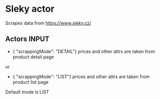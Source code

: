 # Sleky actor

Scrapes data from https://www.sleky.cz/


## Actors INPUT

* { "scrappingMode": "DETAIL"} prices and other attrs are taken from product detail page

or 
* { "scrappingMode": "LIST"} prices and other attrs are taken from product list page

Default mode is LIST
